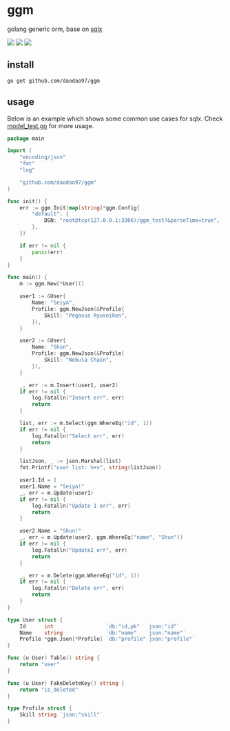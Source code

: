 # ggm

golang generic orm, base on [sqlx](https://github.com/jmoiron/sqlx)

![](https://img.shields.io/badge/build-passing-brightgreen)
![](https://img.shields.io/badge/coverage-%2066.2%25-red)
![](https://img.shields.io/badge/license-MIT-blue)

## install

```shll
go get github.com/daodao97/ggm
```

## usage

Below is an example which shows some common use cases for sqlx. Check [model_test.go](./model_test.go) for more usage.

```go
package main

import (
	"encoding/json"
	"fmt"
	"log"

	"github.com/daodao97/ggm"
)

func init() {
	err := ggm.Init(map[string]*ggm.Config{
		"default": {
			DSN: "root@tcp(127.0.0.1:3306)/ggm_test?&parseTime=true",
		},
	})

	if err != nil {
		panic(err)
	}
}

func main() {
	m := ggm.New[*User]()

	user1 := &User{
		Name: "Seiya",
		Profile: ggm.NewJson(&Profile{
			Skill: "Pegasus Ryuseiken",
		}),
	}

	user2 := &User{
		Name: "Shun",
		Profile: ggm.NewJson(&Profile{
			Skill: "Nebula Chain",
		}),
	}

	_, err := m.Insert(user1, user2)
	if err != nil {
		log.Fatalln("Insert err", err)
		return
	}

	list, err := m.Select(ggm.WhereEq("id", 1))
	if err != nil {
		log.Fatalln("Select err", err)
		return
	}

	listJson, _ := json.Marshal(list)
	fmt.Printf("user list: %+v", string(listJson))

	user1.Id = 1
	user1.Name = "Seiya!"
	_, err = m.Update(user1)
	if err != nil {
		log.Fatalln("Update 1 err", err)
		return
	}

	user2.Name = "Shun!"
	_, err = m.Update(user2, ggm.WhereEq("name", "Shun"))
	if err != nil {
		log.Fatalln("Update2 err", err)
		return
	}

	_, err = m.Delete(ggm.WhereEq("id", 1))
	if err != nil {
		log.Fatalln("Delete err", err)
		return
	}
}

type User struct {
	Id      int                 `db:"id,pk"   json:"id"`
	Name    string              `db:"name"    json:"name"`
	Profile *ggm.Json[*Profile] `db:"profile" json:"profile"`
}

func (u User) Table() string {
	return "user"
}

func (u User) FakeDeleteKey() string {
	return "is_deleted"
}

type Profile struct {
	Skill string `json:"skill"`
}

```
